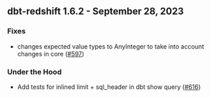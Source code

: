 ## dbt-redshift 1.6.2 - September 28, 2023

### Fixes

- changes expected value types to AnyInteger to take into account changes in core ([#597](https://github.com/dbt-labs/dbt-redshift/issues/597))

### Under the Hood

- Add tests for inlined limit + sql_header in dbt show query ([#616](https://github.com/dbt-labs/dbt-redshift/issues/616))
